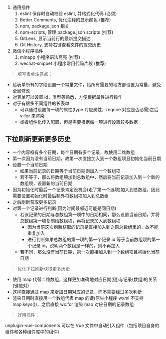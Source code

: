 <!--
 * @Author: error: git config user.name && git config user.email & please set dead value or install git
 * @Date: 2022-04-25 22:25:01
 * @LastEditors: error: git config user.name && git config user.email & please set dead value or install git
 * @LastEditTime: 2023-01-06 23:17:20
 * @FilePath: \webStudy\project\better.md
 * @Description: 这是默认设置,请设置`customMade`, 打开koroFileHeader查看配置 进行设置: https://github.com/OBKoro1/koro1FileHeader/wiki/%E9%85%8D%E7%BD%AE
-->

1. 通用插件
   1. eslint 保存时自动校验 eslint, 并格式化代码 (必须)
   2. Better Comments, 优化注释的显示颜色 (推荐)
   3. npm, package.json 相关
   4. npm-scripts, 管理 package.json scripts (推荐)
   5. GitLens, 显示当前行的最新提交描述
   6. Git History, 支持右键查看文件的提交历史
2. 微信小程序插件
   1. minapp 小程序语法高亮 (推荐)
   2. wechat-snippet 小程序常用代码片段 (推荐)

> 填写表单注意点：

- 给表单所有的字段设置一个常量文件，给所有需要的地方都设置为常量，避免全局修改
- 对表单可以设置 id，类型等熟悉，方便根据属性进行操作
- 对于有很多不同组件的长表单
  - 可以通过设置每一项的属性(type 对应属性，require 对应是否必需)之后 v-for 来渲染
  - 或者组件化传入配置，但是需要根据每一项进行设置较多数据

## 下拉刷新更新更多历史

- 一个内容框有多个日期，每个日期有多个记录，故使用二维数组
- 第一次因为没有当前日期，故第一次直接加入到一个数组项且初始化当前日期
- 设置一个当前日期
  - 如果当前记录的日期等于当前日期则加入一个数组项
  - 若不等于，那么将数组项加到总数组中，然后将当前记录加入到一个新的数组项，设置新的当前日期
- 因为初始化时最后一个记录肯定没机会(走了第一个选项)加入到总数组，因此需要设置初始化时最后额外将数组项加入到总数组
- 之后刷新获取更多记录
- 对第一个记录进行判断(因为时间最邻近可能是同日期)
  - 若该记录的日期与总数组第一项中的日期相同，那么设置当前日期，并将总数组第一项复制给数组项，再将记录加入到数组项
    - 因为当前这次刷新获取的记录是直接加入到之前总数组里的，故不能重复加入
    - 进行判断如果总数组的第一项的第一个记录 id 等于当前数组项的第一个记录 id，说明两个数组是一样的，则不再加入
  - 若不同，那么没有当前日期，第一次直接加入到一个数组项且初始化当前日期

> 优化下拉刷新获取更多历史

- 使用 map 代替二维数组，这样更加准确地对应日期(键)与记录(数组)的关系(键值对)
- 这样直接通过 map 来增加日期对应的记录，而不需要经过多次判断
- 渲染日期时直接用一个数组代表 map 的键(原生小程序 wxml 不支持 map.keys())，之后直接 wx:for 渲染 map 对应日期的记录数组

> 好用插件：

unplugin-vue-components 可以在 Vue 文件中自动引入组件（包括项目自身的组件和各种组件库中的组件）
